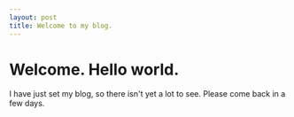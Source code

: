 ```yaml
---
layout: post
title: Welcome to my blog.
---
```


# Welcome. Hello world.

I have just set my blog, so there isn't yet a lot to see. Please come back in a few days.